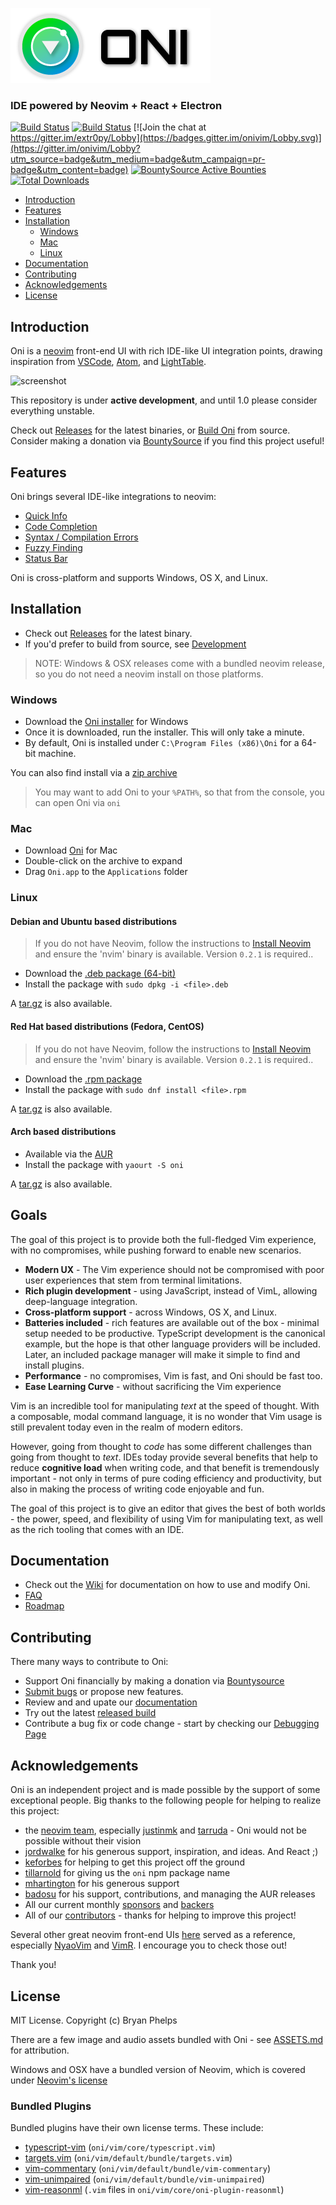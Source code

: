 ![alt text](./assets/oni-header.png)

### IDE powered by Neovim + React + Electron

[![Build Status](https://travis-ci.org/bryphe/oni.svg?branch=master)](https://travis-ci.org/bryphe/oni)
[![Build Status](https://ci.appveyor.com/api/projects/status/gum9hty9hm65o7ae/branch/master?svg=true)](https://ci.appveyor.com/project/bryphe/oni/branch/master)
[![Join the chat at https://gitter.im/extr0py/Lobby](https://badges.gitter.im/onivim/Lobby.svg)](https://gitter.im/onivim/Lobby?utm_source=badge&utm_medium=badge&utm_campaign=pr-badge&utm_content=badge)
[![BountySource Active Bounties](https://api.bountysource.com/badge/tracker?tracker_id=48462304)](https://www.bountysource.com/teams/oni)
[![Total Downloads](https://img.shields.io/github/downloads/bryphe/oni/total.svg)](https://github.com/bryphe/oni/releases)

- [Introduction](#introduction)
- [Features](#features)
- [Installation](#installation)
    - [Windows](#windows)
    - [Mac](#mac)
    - [Linux](#linux)
- [Documentation](#documentation)
- [Contributing](#contributing)
- [Acknowledgements](#acknowledgements)
- [License](#license)

## Introduction

Oni is a [neovim](https://github.com/neovim/neovim) front-end UI with rich IDE-like UI integration points, drawing inspiration from [VSCode](https://github.com/Microsoft/vscode), [Atom](https://atom.io/), and [LightTable](http://lighttable.com/).

![screenshot](https://user-images.githubusercontent.com/13532591/28976286-25779704-78f2-11e7-967f-72cb438d77f6.png)

This repository is under __active development__, and until 1.0 please consider everything unstable.

Check out [Releases](https://github.com/bryphe/oni/releases) for the latest binaries, or [Build Oni](#build) from source. Consider making a donation via [BountySource](https://salt.bountysource.com/teams/oni) if you find this project useful!

## Features

Oni brings several IDE-like integrations to neovim:

- [Quick Info](https://github.com/bryphe/oni/wiki/Features#quick-info)
- [Code Completion](https://github.com/bryphe/oni/wiki/Features#code-completion)
- [Syntax / Compilation Errors](https://github.com/bryphe/oni/wiki/Features#syntax--compilation-errors)
- [Fuzzy Finding](https://github.com/bryphe/oni/wiki/Features#fuzzy-finder)
- [Status Bar](https://github.com/bryphe/oni/wiki/Features#status-bar)

Oni is cross-platform and supports Windows, OS X, and Linux.

## Installation

 - Check out [Releases](https://github.com/bryphe/oni/releases) for the latest binary.
 - If you'd prefer to build from source, see [Development](https://github.com/bryphe/oni/wiki/Development)

> NOTE: Windows & OSX releases come with a bundled neovim release, so you do not need a neovim install on those platforms.

### Windows

- Download the [Oni installer](https://github.com/bryphe/oni/releases/download/v0.2.14/Oni-0.2.14-ia32-win.exe) for Windows
- Once it is downloaded, run the installer. This will only take a minute.
- By default, Oni is installed under `C:\Program Files (x86)\Oni` for a 64-bit machine. 

You can also find install via a [zip archive](https://github.com/bryphe/oni/releases/download/v0.2.14/Oni-0.2.14-ia32-win.zip)

> You may want to add Oni to your `%PATH%`, so that from the console, you can open Oni via `oni`

### Mac

- Download [Oni](https://github.com/bryphe/oni/releases/download/v0.2.14/Oni-0.2.14-osx.dmg) for Mac
- Double-click on the archive to expand
- Drag `Oni.app` to the `Applications` folder

### Linux

#### Debian and Ubuntu based distributions

> If you do not have Neovim, follow the instructions to [Install Neovim](https://github.com/neovim/neovim/wiki/Installing-Neovim) and ensure the 'nvim' binary is available. Version `0.2.1` is required..

- Download the [.deb package (64-bit)](https://github.com/bryphe/oni/releases/download/v0.2.14/Oni-0.2.14-amd64-linux.deb)
- Install the package with `sudo dpkg -i <file>.deb`

A [tar.gz](https://github.com/bryphe/oni/releases/download/v0.2.14/Oni-0.2.14-linux.tar.gz) is also available.

#### Red Hat based distributions (Fedora, CentOS)

> If you do not have Neovim, follow the instructions to [Install Neovim](https://github.com/neovim/neovim/wiki/Installing-Neovim) and ensure the 'nvim' binary is available. Version `0.2.1` is required..

- Download the [.rpm package](https://github.com/bryphe/oni/releases/download/v0.2.14/Oni-0.2.14-x86_64-linux.rpm)
- Install the package with `sudo dnf install <file>.rpm`

A [tar.gz](https://github.com/bryphe/oni/releases/download/v0.2.14/Oni-0.2.14-linux.tar.gz) is also available.

#### Arch based distributions

- Available via the [AUR](https://aur.archlinux.org/packages/oni/)
- Install the package with `yaourt -S oni`

A [tar.gz](https://github.com/bryphe/oni/releases/download/v0.2.14/Oni-0.2.14-linux.tar.gz) is also available.

## Goals

The goal of this project is to provide both the full-fledged Vim experience, with no compromises, while pushing forward to enable new scenarios.

- __Modern UX__ - The Vim experience should not be compromised with poor user experiences that stem from terminal limitations.
- __Rich plugin development__ - using JavaScript, instead of VimL, allowing deep-language integration.
- __Cross-platform support__ - across Windows, OS X, and Linux.
- __Batteries included__ - rich features are available out of the box - minimal setup needed to be productive. TypeScript development is the canonical example, but the hope is that other language providers will be included. Later, an included package manager will make it simple to find and install plugins.
- __Performance__ - no compromises, Vim is fast, and Oni should be fast too.
- __Ease Learning Curve__ - without sacrificing the Vim experience

Vim is an incredible tool for manipulating *text* at the speed of thought. With a composable, modal command language, it is no wonder that Vim usage is still prevalent today even in the realm of modern editors.

However, going from thought to *code* has some different challenges than going from thought to *text*. IDEs today provide several benefits that help to reduce __cognitive load__ when writing code, and that benefit is tremendously important - not only in terms of pure coding efficiency and productivity, but also in making the process of writing code enjoyable and fun.

The goal of this project is to give an editor that gives the best of both worlds - the power, speed, and flexibility of using Vim for manipulating text, as well as the rich tooling that comes with an IDE.

## Documentation

- Check out the [Wiki](https://github.com/bryphe/oni/wiki) for documentation on how to use and modify Oni.
- [FAQ](https://github.com/bryphe/oni/wiki)
- [Roadmap](https://github.com/bryphe/oni/wiki/Roadmap)

## Contributing

There many ways to contribute to Oni:

- Support Oni financially by making a donation via [Bountysource](https://salt.bountysource.com/teams/oni)
- [Submit bugs](https://github.com/bryphe/oni/issues) or propose new features.
- Review and and upate our [documentation](https://github.com/bryphe/oni/wiki)
- Try out the latest [released build](https://github.com/bryphe/oni/releases)
- Contribute a bug fix or code change - start by checking our [Debugging Page](https://github.com/bryphe/oni/wiki/Debugging)

## Acknowledgements

Oni is an independent project and is made possible by the support of some exceptional people. Big thanks to the following people for helping to realize this project:

- the [neovim team](https://neovim.io/), especially [justinmk](https://github.com/justinmk) and [tarruda](https://github.com/tarruda) - Oni would not be possible without their vision
- [jordwalke](https://github.com/jordwalke) for his generous support, inspiration, and ideas. And React ;)
- [keforbes](https://github.com/keforbes) for helping to get this project off the ground
- [tillarnold](https://github.com/tillarnold) for giving us the `oni` npm package name
- [mhartington](https://github.com/mhartington) for his generous support
- [badosu](https://github.com/badosu) for his support, contributions, and managing the AUR releases
- All our current monthly [sponsors](https://salt.bountysource.com/teams/oni/supporters) and [backers](BACKERS.md)
- All of our [contributors](https://github.com/bryphe/oni/graphs/contributors) - thanks for helping to improve this project!

Several other great neovim front-end UIs [here](https://github.com/neovim/neovim/wiki/Related-projects) served as a reference, especially [NyaoVim](https://github.com/rhysd/NyaoVim) and [VimR](https://github.com/qvacua/vimr). I encourage you to check those out!

Thank you!

## License

MIT License. Copyright (c) Bryan Phelps

There are a few image and audio assets bundled with Oni - see [ASSETS.md](ASSETS.md) for attribution.

Windows and OSX have a bundled version of Neovim, which is covered under [Neovim's license](https://github.com/neovim/neovim/blob/master/LICENSE)

### Bundled Plugins

Bundled plugins have their own license terms. These include:
- [typescript-vim](https://github.com/leafgarland/typescript-vim) (`oni/vim/core/typescript.vim`)
- [targets.vim](https://github.com/wellle/targets.vim) (`oni/vim/default/bundle/targets.vim`)
- [vim-commentary](https://github.com/tpope/vim-commentary) (`oni/vim/default/bundle/vim-commentary`)
- [vim-unimpaired](https://github.com/tpope/vim-unimpaired) (`oni/vim/default/bundle/vim-unimpaired`)
- [vim-reasonml](https://github.com/reasonml-editor/vim-reason) (`.vim` files in `oni/vim/core/oni-plugin-reasonml`)

